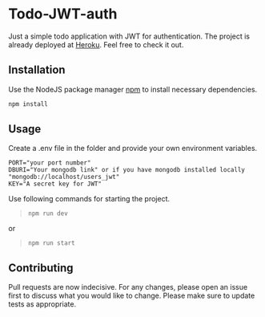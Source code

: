 # Todo-JWT-auth

Just a simple todo application with JWT for authentication. The project is already deployed at [Heroku](https://cream-todo-jwt.herokuapp.com/). Feel free to check it out.

## Installation

Use the NodeJS package manager [npm](https://docs.npmjs.com/) to install necessary dependencies.

```bash
npm install
```

## Usage

Create a .env file in the folder and provide your own environment variables.

```env
PORT="your port number"
DBURI="Your mongodb link" or if you have mongodb installed locally "mongodb://localhost/users_jwt"
KEY="A secret key for JWT"
```

Use following commands for starting the project.

> ```
> npm run dev
> ```

or

> ```
> npm run start
> ```

## Contributing

Pull requests are now indecisive. For any changes, please open an issue first to discuss what you would like to change.
Please make sure to update tests as appropriate.
